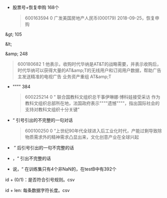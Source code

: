 * 股票号+恢复申购 168个

  > 600163594	0	 广发美国房地产人民币(000179) 2018-09-25，恢复申购	

\&gt;  105

\&lt; 

\&amp;  248

> 600180682	1	他表示，收购时代华纳是AT&amp;T的战略需要，并表示收购后，时代华纳可以获得大量的AT\&amp;T的无线用户和订阅用户数据，帮助广告主发送精准的电视广告	业务资产重组	AT\&amp;T



* """"   384

  > 600225214	0	"  联合国教科文组织总干事伊琳娜·博科娃接受采访 作为教科文组织总部所在地，法国政府表示""""遗憾""""，指出国际社会的支持对教科文组织十分关键"		

* “    引号引出的不完整的一句对话 

  > 600100250	0	“上世纪90年代全球进入后工业化时代，产能过剩导致除物质需求外的精神需求凸显出来，文化创意产业在全球兴起		

* ​      ”   后引号引出的一句不完整的话

*  ，“   引出不完整的话

* 说，“ 在训练集只有4个非NaN的，在testB中有392个





id + (0/1)：是否符合引号规则。csv

id + len: 每条数据字符长度。csv